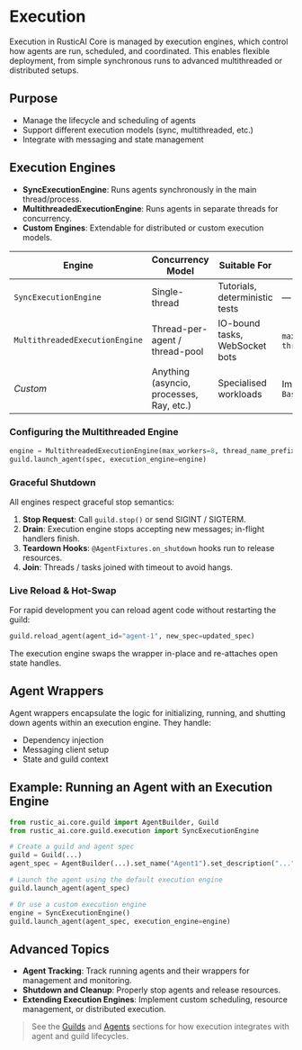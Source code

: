 # Execution

Execution in RusticAI Core is managed by execution engines, which control how agents are run, scheduled, and coordinated. This enables flexible deployment, from simple synchronous runs to advanced multithreaded or distributed setups.

## Purpose
- Manage the lifecycle and scheduling of agents
- Support different execution models (sync, multithreaded, etc.)
- Integrate with messaging and state management

## Execution Engines
- **SyncExecutionEngine**: Runs agents synchronously in the main thread/process.
- **MultithreadedExecutionEngine**: Runs agents in separate threads for concurrency.
- **Custom Engines**: Extendable for distributed or custom execution models.

| Engine | Concurrency Model | Suitable For | Key Config |
|--------|------------------|--------------|------------|
| `SyncExecutionEngine` | Single-thread | Tutorials, deterministic tests | — |
| `MultithreadedExecutionEngine` | Thread-per-agent / thread-pool | IO-bound tasks, WebSocket bots | `max_workers`, `thread_name_prefix` |
| *Custom* | Anything (asyncio, processes, Ray, etc.) | Specialised workloads | Implement `BaseExecutionEngine` |

### Configuring the Multithreaded Engine
```python
engine = MultithreadedExecutionEngine(max_workers=8, thread_name_prefix="agent-")
guild.launch_agent(spec, execution_engine=engine)
```

### Graceful Shutdown
All engines respect graceful stop semantics:
1. **Stop Request**: Call `guild.stop()` or send SIGINT / SIGTERM.
2. **Drain**: Execution engine stops accepting new messages; in-flight handlers finish.
3. **Teardown Hooks**: `@AgentFixtures.on_shutdown` hooks run to release resources.
4. **Join**: Threads / tasks joined with timeout to avoid hangs.

### Live Reload & Hot-Swap
For rapid development you can reload agent code without restarting the guild:

```python
guild.reload_agent(agent_id="agent-1", new_spec=updated_spec)
```

The execution engine swaps the wrapper in-place and re-attaches open state handles.

## Agent Wrappers
Agent wrappers encapsulate the logic for initializing, running, and shutting down agents within an execution engine. They handle:
- Dependency injection
- Messaging client setup
- State and guild context

## Example: Running an Agent with an Execution Engine
```python
from rustic_ai.core.guild import AgentBuilder, Guild
from rustic_ai.core.guild.execution import SyncExecutionEngine

# Create a guild and agent spec
guild = Guild(...)
agent_spec = AgentBuilder(...).set_name("Agent1").set_description("...").build_spec()

# Launch the agent using the default execution engine
guild.launch_agent(agent_spec)

# Or use a custom execution engine
engine = SyncExecutionEngine()
guild.launch_agent(agent_spec, execution_engine=engine)
```

## Advanced Topics
- **Agent Tracking**: Track running agents and their wrappers for management and monitoring.
- **Shutdown and Cleanup**: Properly stop agents and release resources.
- **Extending Execution Engines**: Implement custom scheduling, resource management, or distributed execution.

> See the [Guilds](guilds.md) and [Agents](agents.md) sections for how execution integrates with agent and guild lifecycles. 